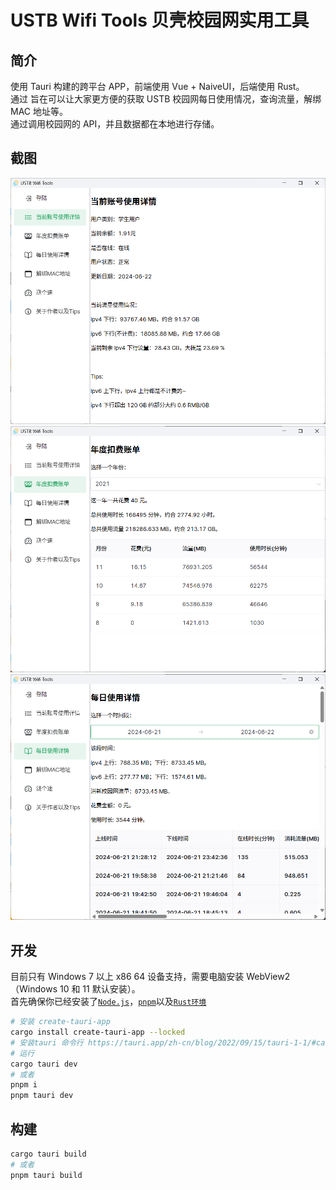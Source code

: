 # USTB Wifi Tools 贝壳校园网实用工具

## 简介

使用 Tauri 构建的跨平台 APP，前端使用 Vue + NaiveUI，后端使用 Rust。 \
通过
旨在可以让大家更方便的获取 USTB 校园网每日使用情况，查询流量，解绑 MAC 地址等。 \
通过调用校园网的 API，并且数据都在本地进行存储。

## 截图

![](pics\image1.png)
![](pics\image2.png)
![](pics\image3.png)

## 开发

目前只有 Windows 7 以上 x86 64 设备支持，需要电脑安装 WebView2（Windows 10 和 11 默认安装）。 \
首先确保你已经安装了[`Node.js`](https://nodejs.cn/download/)，[`pnpm`](https://www.pnpm.cn/)以及[`Rust环境`](https://www.rust-lang.org/zh-CN/tools/install)

```bash
# 安装 create-tauri-app
cargo install create-tauri-app --locked
# 安装tauri 命令行 https://tauri.app/zh-cn/blog/2022/09/15/tauri-1-1/#cargo-binstall-support-for-tauri-cli
# 运行
cargo tauri dev
# 或者
pnpm i
pnpm tauri dev
```

## 构建

```bash
cargo tauri build
# 或者
pnpm tauri build
```
